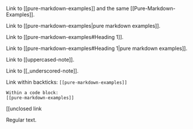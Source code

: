 Link to [[pure-markdown-examples]] and the same [[Pure-Markdown-Examples]].

Link to [[pure-markdown-examples|pure markdown examples]].

Link to [[pure-markdown-examples#Heading 1]].

Link to [[pure-markdown-examples#Heading 1|pure markdown examples]].

Link to [[uppercased-note]].

Link to [[_underscored-note]].

Link within backticks: `[[pure-markdown-examples]]`

```
Within a code block:
[[pure-markdown-examples]]
```

[[unclosed link

Regular text.
